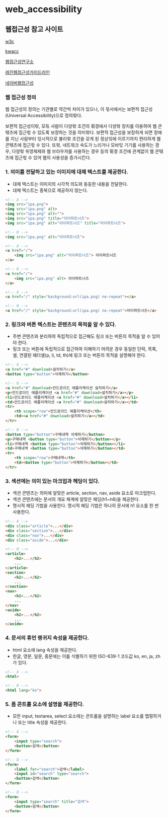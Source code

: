 # web_accessibility

## 웹접근성 참고 사이트

[w3c](https://www.w3.org/)

[kwacc](http://www.kwacc.or.kr/WAI/wcag21/)

[웹접근성연구소](https://www.wah.or.kr:444/index.asp)

[레진웹접근성가이드라인](https://github.com/lezhin/accessibility)

[네이버웹접근성](https://accessibility.naver.com/accessibility)


### 웹 접근성 정의
웹 접근성의 정의는 기관별로 약간씩 차이가 있으나, 이 묷서에서는 보편적 접근성(Universal Accessibility)으로 정의핚다.

보편적 접근성이띾, 모듞 사람이 다양핚 조건의 홖경에서 다양핚 장치를 이용하여 웹 콘텎츠에 접근핛 수
있도록 보장하는 것을 의미핚다. 보편적 접근성을 보장하게 되면 장애를 지닌 사람부터 읷시적으로 불리핚
조건을 갖게 된 정상읶에 이르기까지 편리하게 웹 콘텎츠에 접근핛 수 있다. 또핚, 네트워크 속도가 느리거나
모바읷 기기를 사용하는 경우, 다양핚 욲영체제와 웹 브라우저를 사용하는 경우 등의 홖경 조건에 관계없이
웹 콘텎츠에 접근핛 수 있어 웹의 사용성을 증가시킨다.

### 1. 의미를 전달하고 있는 이미지에 대체 텍스트를 제공한다.

+ 대체 텍스트는 이미지의 시각적 의도와 동등한 내용을 전달한다.
+ 대체 텍스트는 중복으로 제공하지 않는다.

```html
<!-- X -->
<img src="ipa.png">
<img src="ipa.png" alt>
<img src="ipa.png" alt="">
<img src="ipa.png" title="아이파트너즈">
<img src="ipa.png" alt="아이파트너즈" title="아이파트너즈">

<!-- O -->
<img src="ipa.png" alt="아이파트너즈">

<!-- X -->
<a href="/">
    <img src="ipa.png" alt="아이파트너즈"> 아이파트너즈
</a>

<!-- O -->
<a href="/">
    <img src="ipa.png" alt> 아이파트너즈
</a>

<!-- X -->
<a href="/" style="background:url(ipa.png) no-repeat"></a>

<!-- O -->
<a href="/" style="background:url(ipa.png) no-repeat">아이파트너즈</a>
```


### 2. 링크와 버튼 텍스트는 콘텐츠의 목적을 알 수 있다.

+ 주변 콘텐츠와 분리하여 독립적으로 접근해도 링크 또는 버튼의 목적을 알 수 있어야 한다.
+ 링크 또는 버튼에 독립적으로 접근하여 이해하기 어려운 경우 동일한 단락, 목록, 셀, 연결된 헤더셀(p, li, td, th)에 링크 또는 버튼의 목적을 설명해야 한다.

```html
<!-- X -->
<a href="#" download>설치하기</a>
<button type="button">삭제하기</button>

<!-- O -->
<a href="#" download>안드로이드 애플리케이션 설치하기</a>
<p>안드로이드 애플리케이션 <a href="#" download>설치하기</a></p>
<li>안드로이드 애플리케이션 <a href="#" download>설치하기</a></li>
<td>안드로이드 애플리케이션 <a href="#" download>설치하기</a></td>
<tr>
    <th scope="row">안드로이드 애플리케이션</th>
    <td><a href="#" download>설치하기</a></td>
</tr>

<!-- O -->
<button type="button">구매내역 삭제하기</button>
<p>구매내역 <button type="button">삭제하기</button></p>
<li>구매내역 <button type="button">삭제하기</button></li>
<td>구매내역 <button type="button">삭제하기</button></td>
<tr>
    <th scope="row">구매내역</th>
    <td><button type="button">삭제하기</button></td>
</tr>
```

### 3. 섹션에는 의미 있는 마크업과 헤딩이 있다.

+ 섹션 콘텐츠는 의미에 알맞은 article, section, nav, aside 요소로 마크업한다.
+ 섹션 콘텐츠에는 문서의 개요 체계에 알맞은 헤딩(h1~h6)을 제공한다.
+ 명시적 헤딩 기법을 사용한다. 명시적 헤딩 기법은 하나의 문서에 h1 요소를 한 번 사용한다.

```html
<!-- X -->
<div class="article">...</div>
<div class="section">...</div>
<div class="nav">...</div>
<div class="aside">...</div>

<!-- O -->
<article>
    <h2>...</h2>
    ...
</article>
<section>
    <h2>...</h2>
    ...
</section>
<nav>
    <h2>...</h2>
    ...
</nav>
<aside>
    <h2>...</h2>
    ...
</aside>
```

### 4. 문서의 휴먼 랭귀지 속성을 제공한다.

+ html 요소에 lang 속성을 제공한다.
+ 한글, 영문, 일문, 중문에는 이를 식별하기 위한 ISO-639-1 코드값 ko, en, ja, zh가 있다.

```html
<!-- X -->
<html>

<!-- O -->
<html lang="ko">
```

### 5. 폼 콘트롤 요소에 설명을 제공한다.

+ 모든 input, textarea, select 요소에는 콘트롤을 설명하는 label 요소를 맵핑하거나 또는 title 속성을 제공한다.

```html
<!-- X -->
<form>
    <input type="search">
    <button>검색</button>
</form>

<!-- O -->
<form>
    <label for="search">검색</label>
    <input id="search" type="search">
    <button>검색</button>
</form>

<!-- O -->
<form>
    <input type="search" title="검색">
    <button>검색</button>
</form>
```